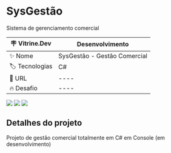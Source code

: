 # SysGestão

Sistema de gerenciamento comercial

| :placard: Vitrine.Dev | Desenvolvimento |
| -------------  | --- |
| :sparkles: Nome        | SysGestão - Gestão Comercial
| :label: Tecnologias | C#
| :rocket: URL         | ----
| :fire: Desafio     | ----

<!-- Inserir imagem com a #vitrinedev ao final do link -->
![](https://cdn.discordapp.com/attachments/432013031606583306/1075589442615656530/image.png)
![](https://cdn.discordapp.com/attachments/432013031606583306/1075589825631105034/image.png)
![](https://cdn.discordapp.com/attachments/432013031606583306/1075594130517938319/image.png)

## Detalhes do projeto

Projeto de gestão comercial totalmente em C# em Console (em desenvolvimento)
